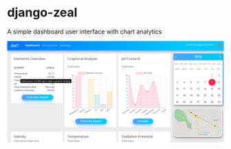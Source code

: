 # django-zeal
A simple dashboard user interface with chart analytics

![Zeal Dashboard](zeal_dashboard.png)
